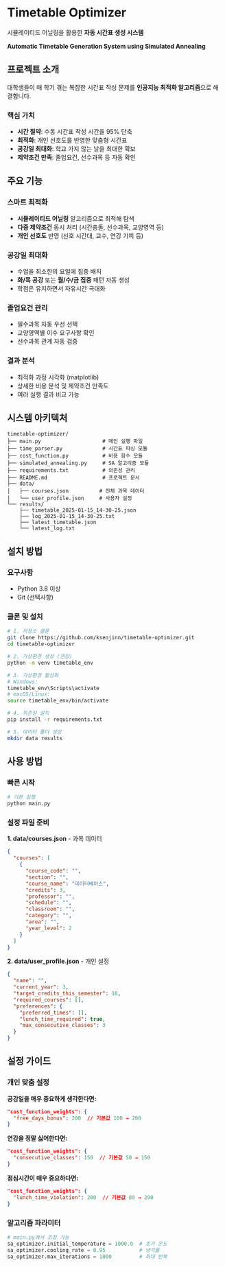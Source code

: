 # Timetable Optimizer

시뮬레이티드 어닐링을 활용한 **자동 시간표 생성 시스템**

**Automatic Timetable Generation System using Simulated Annealing**

## 프로젝트 소개

대학생들이 매 학기 겪는 복잡한 시간표 작성 문제를 **인공지능 최적화 알고리즘**으로 해결합니다.

### 핵심 가치
- **시간 절약**: 수동 시간표 작성 시간을 95% 단축
- **최적화**: 개인 선호도를 반영한 맞춤형 시간표
- **공강일 최대화**: 학교 가지 않는 날을 최대한 확보
- **제약조건 만족**: 졸업요건, 선수과목 등 자동 확인

## 주요 기능

### **스마트 최적화**
- **시뮬레이티드 어닐링** 알고리즘으로 최적해 탐색
- **다중 제약조건** 동시 처리 (시간충돌, 선수과목, 교양영역 등)
- **개인 선호도** 반영 (선호 시간대, 교수, 연강 기피 등)

### **공강일 최대화**
- 수업을 최소한의 요일에 집중 배치
- **화/목 공강** 또는 **월/수/금 집중** 패턴 자동 생성
- 학점은 유지하면서 자유시간 극대화

### **졸업요건 관리**
- 필수과목 자동 우선 선택
- 교양영역별 이수 요구사항 확인
- 선수과목 관계 자동 검증

### **결과 분석**
- 최적화 과정 시각화 (matplotlib)
- 상세한 비용 분석 및 제약조건 만족도
- 여러 실행 결과 비교 가능

## 시스템 아키텍처

```
timetable-optimizer/
├── main.py                    # 메인 실행 파일
├── time_parser.py             # 시간표 파싱 모듈
├── cost_function.py           # 비용 함수 모듈  
├── simulated_annealing.py     # SA 알고리즘 모듈
├── requirements.txt           # 의존성 관리
├── README.md                  # 프로젝트 문서
├── data/
│   ├── courses.json          # 전체 과목 데이터
│   └── user_profile.json     # 사용자 설정
└── results/
    ├── timetable_2025-01-15_14-30-25.json
    ├── log_2025-01-15_14-30-25.txt
    ├── latest_timetable.json
    └── latest_log.txt
```

## 설치 방법

### 요구사항
- Python 3.8 이상
- Git (선택사항)

### 클론 및 설치

```bash
# 1. 저장소 클론
git clone https://github.com/kseojinn/timetable-optimizer.git
cd timetable-optimizer

# 2. 가상환경 생성 (권장)
python -m venv timetable_env

# 3. 가상환경 활성화
# Windows:
timetable_env\Scripts\activate
# macOS/Linux:
source timetable_env/bin/activate

# 4. 의존성 설치
pip install -r requirements.txt

# 5. 데이터 폴더 생성
mkdir data results
```

## 사용 방법

### 빠른 시작

```bash
# 기본 실행
python main.py
```

### 설정 파일 준비

**1. data/courses.json** - 과목 데이터
```json
{
  "courses": [
    {
      "course_code": "",
      "section": "", 
      "course_name": "데이터베이스",
      "credits": 3,
      "professor": "",
      "schedule": "",
      "classroom": "",
      "category": "",
      "area": "",
      "year_level": 2
    }
  ]
}
```

**2. data/user_profile.json** - 개인 설정
```json
{
  "name": "",
  "current_year": 3,
  "target_credits_this_semester": 18,
  "required_courses": [],
  "preferences": {
    "preferred_times": [],
    "lunch_time_required": true,
    "max_consecutive_classes": 3
  }
}
```

## 설정 가이드

### 개인 맞춤 설정

**공강일을 매우 중요하게 생각한다면:**
```json
"cost_function_weights": {
  "free_days_bonus": 200  // 기본값 100 → 200
}
```

**연강을 정말 싫어한다면:**
```json
"cost_function_weights": {
  "consecutive_classes": 150  // 기본값 50 → 150
}
```

**점심시간이 매우 중요하다면:**
```json
"cost_function_weights": {
  "lunch_time_violation": 200  // 기본값 80 → 200
}
```

### 알고리즘 파라미터

```python
# main.py에서 조정 가능
sa_optimizer.initial_temperature = 1000.0  # 초기 온도
sa_optimizer.cooling_rate = 0.95           # 냉각률
sa_optimizer.max_iterations = 1000         # 최대 반복
```
